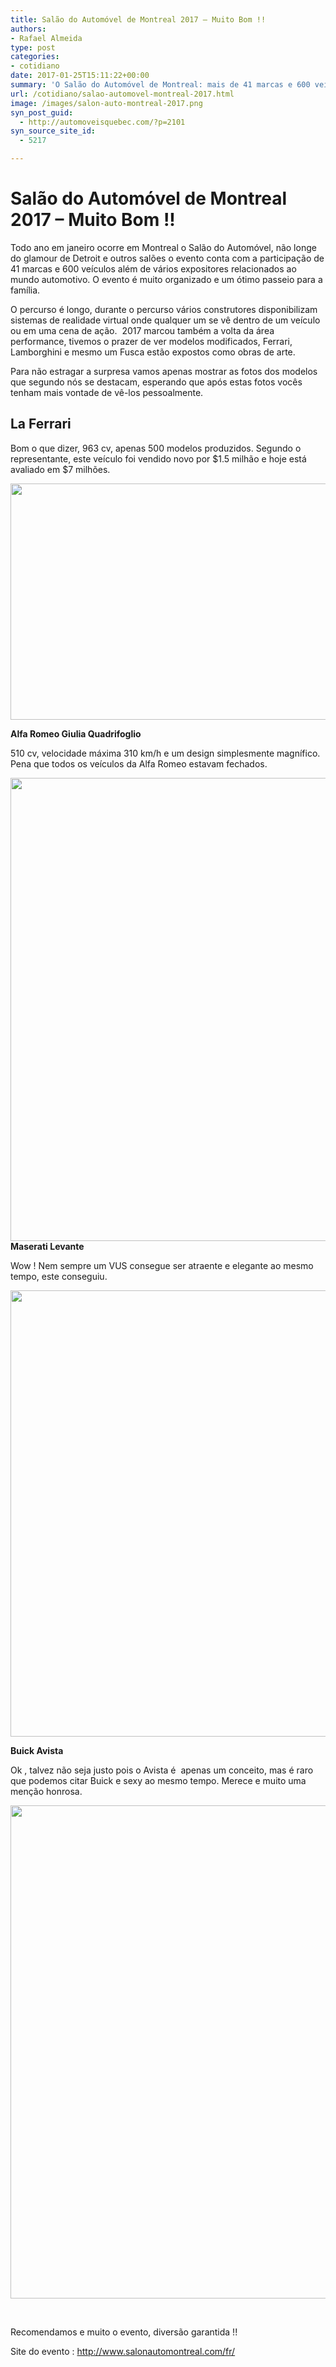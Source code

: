 ```yaml
---
title: Salão do Automóvel de Montreal 2017 – Muito Bom !!
authors:
- Rafael Almeida
type: post
categories:
- cotidiano
date: 2017-01-25T15:11:22+00:00
summary: 'O Salão do Automóvel de Montreal: mais de 41 marcas e 600 veículos, dezenas de expositores. Muito luxo e sofisticação num passeio pra toda a família'
url: /cotidiano/salao-automovel-montreal-2017.html
image: /images/salon-auto-montreal-2017.png
syn_post_guid:
  - http://automoveisquebec.com/?p=2101
syn_source_site_id:
  - 5217

---
```

# Salão do Automóvel de Montreal 2017 – Muito Bom !!

Todo ano em janeiro ocorre em Montreal o Salão do Automóvel, não longe do glamour de Detroit e outros salões o evento conta com a participação de 41 marcas e 600 veículos além de vários expositores relacionados ao mundo automotivo. O evento é muito organizado e um ótimo passeio para a família.

O percurso é longo, durante o percurso vários construtores disponibilizam sistemas de realidade virtual onde qualquer um se vê dentro de um veículo ou em uma cena de ação.  2017 marcou também a volta da área performance, tivemos o prazer de ver modelos modificados, Ferrari, Lamborghini e mesmo um Fusca estão expostos como obras de arte.

Para não estragar a surpresa vamos apenas mostrar as fotos dos modelos que segundo nós se destacam, esperando que após estas fotos vocês tenham mais vontade de vê-los pessoalmente.

## **La Ferrari**

Bom o que dizer, 963 cv, apenas 500 modelos produzidos. Segundo o representante, este veículo foi vendido novo por $1.5 milhão e hoje está avaliado em $7 milhões.

[<img src="http://automoveisquebec.com/wp-content/uploads/2017/01/IMG_2676.jpg" alt="" width="630" height="378" />][1]

**Alfa Romeo Giulia Quadrifoglio**

510 cv, velocidade máxima 310 km/h e um design simplesmente magnífico. Pena que todos os veículos da Alfa Romeo estavam fechados.

<img src="http://automoveisquebec.com/wp-content/uploads/2017/01/IMG_2743.jpg" alt="" width="630" height="741" /> **Maserati Levante**

Wow ! Nem sempre um VUS consegue ser atraente e elegante ao mesmo tempo, este conseguiu.

[<img src="http://automoveisquebec.com/wp-content/uploads/2017/01/IMG_2745.jpg" alt="" width="630" height="714" />][2]

**Buick Avista**

Ok , talvez não seja justo pois o Avista é  apenas um conceito, mas é raro que podemos citar Buick e sexy ao mesmo tempo. Merece e muito uma menção honrosa.

[<img src="http://automoveisquebec.com/wp-content/uploads/2017/01/IMG_2777.jpg" alt="" width="1000" height="789" />][3]

&nbsp;

Recomendamos e muito o evento, diversão garantida !!

Site do evento : <http://www.salonautomontreal.com/fr/>

 [1]: http://automoveisquebec.com/wp-content/uploads/2017/01/IMG_2676.jpg
 [2]: http://automoveisquebec.com/wp-content/uploads/2017/01/IMG_2745.jpg
 [3]: http://automoveisquebec.com/wp-content/uploads/2017/01/IMG_2777.jpg
